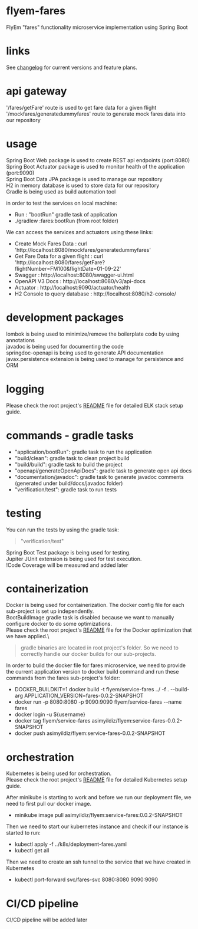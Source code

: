 # flyem-fares
FlyEm "fares" functionality microservice implementation using Spring Boot

# links
See [changelog](./CHANGELOG.md) for current versions and feature plans.

# api gateway
'/fares/getFare' route is used to get fare data for a given flight\
'/mockfares/generatedummyfares' route to generate mock fares data into our repository

# usage
Spring Boot Web package is used to create REST api endpoints (port:8080)\
Spring Boot Actuator package is used to monitor health of the application (port:9090)\
Spring Boot Data JPA package is used to manage our repository\
H2 in memory database is used to store data for our repository\
Gradle is being used as build automation tool

in order to test the services on local machine:
- Run : "bootRun" gradle task of application 
- ./gradlew :fares:bootRun  (from root folder)

We can access the services and actuators using these links:
- Create Mock Fares Data : curl 'http://localhost:8080/mockfares/generatedummyfares'
- Get Fare Data for a given flight : curl 'http://localhost:8080/fares/getFare?flightNumber=FM100&flightDate=01-09-22'
- Swagger : http://localhost:8080/swagger-ui.html
- OpenAPI V3 Docs : http://localhost:8080/v3/api-docs
- Actuator : http://localhost:9090/actuator/health
- H2 Console to query database : http://localhost:8080/h2-console/

# development packages
lombok is being used to minimize/remove the boilerplate code by using annotations\
javadoc is being used for documenting the code\
springdoc-openapi is being used to generate API documentation\
javax.persistence extension is being used to manage for persistence and ORM

# logging
Please check the root project's [README](../README.md) file for detailed ELK stack setup guide.

# commands - gradle tasks
- "application/bootRun": gradle task to run the application
- "build/clean": gradle task to clean project build
- "build/build": gradle task to build the project
- "openapi/generateOpenApiDocs": gradle task to generate open api docs
- "documentation/javadoc": gradle task to generate javadoc comments (generated under build/docs/javadoc folder)
- "verification/test": gradle task to run tests 

# testing
You can run the tests by using the gradle task:
> "verification/test"

Spring Boot Test package is being used for testing.\
Jupiter JUnit extension is being used for test execution.\
!Code Coverage will be measured and added later

# containerization
Docker is being used for containerization. The docker config file for each sub-project is set up independently.\
BootBuildImage gradle task is disabled because we want to manually configure docker to do some optimizations.\
Please check the root project's [README](../README.md) file for the Docker optimization that we have applied.\

> gradle binaries are located in root project's folder. So we need to correctly handle our docker builds for our sub-projects.

In order to build the docker file for fares microservice, we need to provide the current application version to docker build command and run these commands from the fares sub-project's folder:
- DOCKER_BUILDKIT=1 docker build -t flyem/service-fares ../ -f . --build-arg APPLICATION_VERSION=fares-0.0.2-SNAPSHOT
- docker run -p 8080:8080 -p 9090:9090 flyem/service-fares --name fares
- docker login -u ${username}
- docker tag flyem/service-fares asimyildiz/flyem:service-fares-0.0.2-SNAPSHOT
- docker push asimyildiz/flyem:service-fares-0.0.2-SNAPSHOT

# orchestration
Kubernetes is being used for orchestration.\
Please check the root project's [README](../README.md) file for detailed Kubernetes setup guide.

After minikube is starting to work and before we run our deployment file, we need to first pull our docker image.
- minikube image pull asimyildiz/flyem:service-fares:0.0.2-SNAPSHOT

Then we need to start our kubernetes instance and check if our instance is started to run:
- kubectl apply -f ../k8s/deployment-fares.yaml
- kubectl get all

Then we need to create an ssh tunnel to the service that we have created in Kubernetes
- kubectl port-forward svc/fares-svc 8080:8080 9090:9090

# CI/CD pipeline
CI/CD pipeline will be added later
